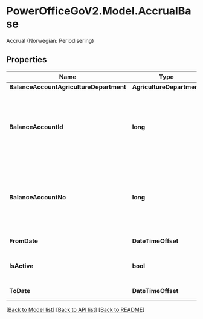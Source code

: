 # PowerOfficeGoV2.Model.AccrualBase
Accrual (Norwegian: Periodisering)

## Properties

Name | Type | Description | Notes
------------ | ------------- | ------------- | -------------
**BalanceAccountAgricultureDepartment** | **AgricultureDepartment** |  | [optional] 
**BalanceAccountId** | **long** | The account id of the balance account used for the accrual balance  (norwegian: balansekonto benyttet for periodiseringen). | [optional] 
**BalanceAccountNo** | **long** | The account number of the balance account used for the accrual balance  (norwegian: balansekonto benyttet for periodiseringen). | [optional] 
**FromDate** | **DateTimeOffset** | The start date of the accrual. | [optional] 
**IsActive** | **bool** | Value indicating whether the accrual is active or not. | [optional] 
**ToDate** | **DateTimeOffset** | The end date of the accrual. | [optional] 

[[Back to Model list]](../../README.md#documentation-for-models) [[Back to API list]](../../README.md#documentation-for-api-endpoints) [[Back to README]](../../README.md)

